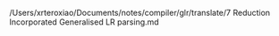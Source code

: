 /Users/xrteroxiao/Documents/notes/compiler/glr/translate/7 Reduction Incorporated Generalised LR parsing.md